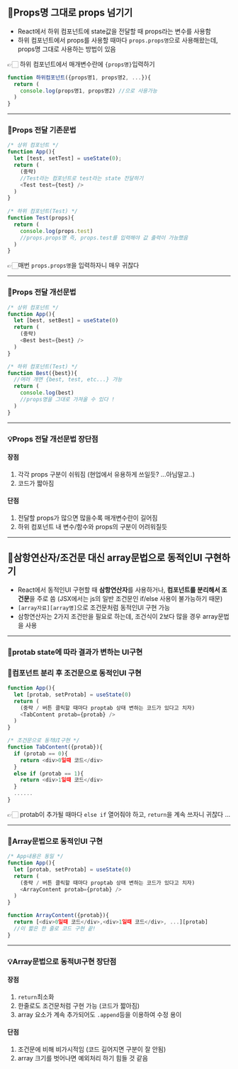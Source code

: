 ## 📖Props명 그대로 props 넘기기
- React에서 하위 컴포넌트에 state값을 전달할 때 props라는 변수를 사용함
- 하위 컴포넌트에서 props를 사용할 때마다 ```props.props명```으로 사용해왔는데, props명 그대로 사용하는 방법이 있음

👉🏻 하위 컴포넌트에서 매개변수란에 ```{props명}```입력하기
```javascript
function 하위컴포넌트({props명1, props명2, ...}){
  return (
    console.log(props명1, props명2) //으로 사용가능
  )
}
```

* * *

### 📝Props 전달 기존문법
```javascript
/* 상위 컴포넌트 */
function App(){
  let [test, setTest] = useState(0);
  return (
    (중략)
    //Test라는 컴포넌트로 test라는 state 전달하기
    <Test test={test} />
  )
}
  
/* 하위 컴포넌트(Test) */
function Test(props){
  return (
    console.log(props.test)
    //props.props명 즉, props.test를 입력해야 값 출력이 가능했음
  )
}
```

👉🏻매번 ```props.props명```을 입력하자니 매우 귀찮다

* * *

### 📝Props 전달 개선문법
```javascript
/* 상위 컴포넌트 */
function App(){
  let [best, setBest] = useState(0)
  return (
  	(중략)
  	<Best best={best} />
  )
}

/* 하위 컴포넌트(Test) */
function Best({best}){
  //여러 개면 {best, test, etc...} 가능
  return (
    console.log(best)
    //props명을 그대로 가져올 수 있다 !
  )
}
```

* * *

### 💡Props 전달 개선문법 장단점
#### 장점
1. 각각 props 구분이 쉬워짐 (현업에서 유용하게 쓰일듯? ...아님말고..)
2. 코드가 짧아짐

#### 단점
1. 전달할 props가 많으면 많을수록 매개변수란이 길어짐
2. 하위 컴포넌트 내 변수/함수와 props의 구분이 어려워질듯

* * *

## 📖삼항연산자/조건문 대신 array문법으로 동적인UI 구현하기
- React에서 동적인UI 구현할 때 **삼항연산자**를 사용하거나, **컴포넌트를 분리해서 조건문**을 주로 씀
(JSX에서는 js의 일반 조건문인 if/else 사용이 불가능하기 때문)
- ```[array자료][array명]```으로 조건문처럼 동적인UI 구현 가능
- 삼항연산자는 2가지 조건만을 필요로 하는데, 조건식이 2보다 많을 경우 array문법을 사용

* * *

### 📙protab state에 따라 결과가 변하는 UI구현
### 📝컴포넌트 분리 후 조건문으로 동적인UI 구현

```javascript
function App(){
  let [protab, setProtab] = useState(0)
  return (
    (중략 / 버튼 클릭할 때마다 proptab 상태 변하는 코드가 있다고 치자)
    <TabContent protab={protab} />
  )
}

/* 조건문으로 동적UI구현 */
function TabContent({protab}){
  if (protab == 0){
    return <div>0일때 코드</div>
  }
  else if (protab == 1){
    return <div>1일때 코드</div>
  }
  ......
}
```
👉🏻 protab이 추가될 때마다 ```else if``` 열어줘야 하고, ```return```을 계속 쓰자니 귀찮다 ...

* * *

### 📝Array문법으로 동적인UI 구현
```javascript
/* App내용은 동일 */
function App(){
  let [protab, setProtab] = useState(0)
  return (
    (중략 / 버튼 클릭할 때마다 proptab 상태 변하는 코드가 있다고 치자)
    <ArrayContent protab={protab} />
  )
}

function ArrayContent({protab}){
  return [<div>0일때 코드</div>,<div>1일때 코드</div>, ...][protab]
  //이 짧은 한 줄로 코드 구현 끝!
}
```

* * *

### 💡Array문법으로 동적UI구현 장단점
#### 장점
1. ```return```최소화
2. 한줄로도 조건문처럼 구현 가능 (코드가 짧아짐)
3. array 요소가 계속 추가되어도 ```.append```등을 이용하여 수정 용이

#### 단점
1. 조건문에 비해 비가시적임 (코드 길어지면 구분이 잘 안됨)
2. array 크기를 벗어나면 예외처리 하기 힘들 것 같음